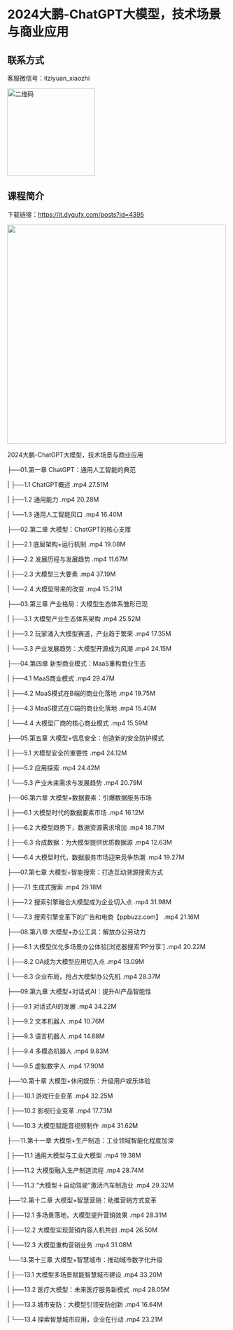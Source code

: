 # 2024大鹏-ChatGPT大模型，技术场景与商业应用

## 联系方式

客服微信号：itziyuan_xiaozhi

<img src="https://ziyuanyun.oss-cn-guangzhou.aliyuncs.com/common/20240614073449/666b82192834a.jpg" width="200" height="200" alt="二维码">

## 课程简介

下载链接：https://it.dyqufx.com/posts?id=4395

<img src="https://ziyuanyun.oss-cn-guangzhou.aliyuncs.com/yun/20240901073312/66d3a838cd66b.jpg" width="500" alt="">

  

 2024大鹏-ChatGPT大模型，技术场景与商业应用

 ├──01.第一章 ChatGPT：通用人工智能的典范

 | ├──1.1 ChatGPT概述 .mp4 27.51M

 | ├──1.2 通用能力 .mp4 20.28M

 | └──1.3 通用人工智能风口 .mp4 16.40M

 ├──02.第二章 大模型：ChatGPT的核心支撑

 | ├──2.1 底层架构+运行机制 .mp4 19.08M

 | ├──2.2 发展历程与发展趋势 .mp4 11.67M

 | ├──2.3 大模型三大要素 .mp4 37.19M

 | └──2.4 大模型带来的改变 .mp4 15.21M

 ├──03.第三章 产业格局：大模型生态体系雏形已现

 | ├──3.1 大模型产业生态体系架构 .mp4 25.52M

 | ├──3.2 玩家涌入大模型赛道，产业趋于繁荣 .mp4 17.35M

 | └──3.3 产业发展趋势：大模型开源成为风潮 .mp4 24.15M

 ├──04.第四章 新型商业模式：MaaS重构商业生态

 | ├──4.1 MaaS商业模式 .mp4 29.47M

 | ├──4.2 MaaS模式在B端的商业化落地 .mp4 19.75M

 | ├──4.3 MaaS模式在C端的商业化落地 .mp4 15.40M

 | └──4.4 大模型厂商的核心商业模式 .mp4 15.59M

 ├──05.第五章 大模型+信息安全：创造新的安全防护模式

 | ├──5.1 大模型安全的重要性 .mp4 24.12M

 | ├──5.2 应用探索 .mp4 24.42M

 | └──5.3 产业未来需求与发展趋势 .mp4 20.79M

 ├──06.第六章 大模型+数据要素：引爆数据服务市场

 | ├──6.1 大模型时代的数据要素市场 .mp4 16.12M

 | ├──6.2 大模型趋势下，数据资源需求增加 .mp4 18.71M

 | ├──6.3 合成数据：为大模型提供优质数据源 .mp4 12.63M

 | └──6.4 大模型时代，数据服务市场迎来竞争热潮 .mp4 19.27M

 ├──07.第七章 大模型+智能搜索：打造互动溯源搜索方式

 | ├──7.1 生成式搜索 .mp4 29.18M

 | ├──7.2 搜索引擎融合大模型成为企业切入点 .mp4 31.98M

 | └──7.3 搜索引擎变革下的广告和电商【ppbuzz.com】 .mp4 21.16M

 ├──08.第八章 大模型+办公工具：解放办公劳动力

 | ├──8.1 大模型优化多场景办公体验[浏览器搜索‘PP分享’] .mp4 20.22M

 | ├──8.2 OA成为大模型应用切入点 .mp4 13.09M

 | └──8.3 企业布局，抢占大模型办公先机 .mp4 28.37M

 ├──09.第九章 大模型+对话式AI：提升AI产品智能性

 | ├──9.1 对话式AI的发展 .mp4 34.22M

 | ├──9.2 文本机器人 .mp4 10.76M

 | ├──9.3 语言机器人 .mp4 14.68M

 | ├──9.4 多模态机器人 .mp4 9.83M

 | └──9.5 虚拟数字人 .mp4 17.90M

 ├──10.第十章 大模型+休闲娱乐：升级用户娱乐体验

 | ├──10.1 游戏行业变革 .mp4 32.25M

 | ├──10.2 影视行业变革 .mp4 17.73M

 | └──10.3 大模型赋能音视频制作 .mp4 31.62M

 ├──11.第十一章 大模型+生产制造：工业领域智能化程度加深

 | ├──11.1 通用大模型与工业大模型 .mp4 19.38M

 | ├──11.2 大模型融入生产制造流程 .mp4 28.74M

 | └──11.3 “大模型＋自动驾驶”激活汽车制造业 .mp4 29.32M

 ├──12.第十二章 大模型+智慧营销：助推营销方式变革

 | ├──12.1 多场景落地，大模型提升营销效果 .mp4 28.31M

 | ├──12.2 大模型实现营销内容人机共创 .mp4 26.50M

 | └──12.3 大模型重构营销业务 .mp4 31.08M

 └──13.第十三章 大模型+智慧城市：推动城市数字化升级

 | ├──13.1 大模型多场景赋能智慧城市建设 .mp4 33.20M

 | ├──13.2 医疗大模型：未来医疗服务新模式 .mp4 28.05M

 | ├──13.3 城市安防：大模型引领安防创新 .mp4 16.64M

 | └──13.4 探索智慧城市应用，企业在行动 .mp4 23.21M

  